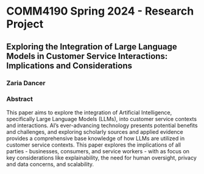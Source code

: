 # COMM4190 Spring 2024 - Research Project


## Exploring the Integration of Large Language Models in Customer Service Interactions: Implications and Considerations
### Zaria Dancer






### Abstract
This paper aims to explore the integration of Artificial Intelligence, specifically Large Language Models (LLMs), into customer service contexts and interactions. AI’s ever-advancing technology presents potential benefits and challenges, and exploring scholarly sources and applied evidence provides a comprehensive base knowledge of how LLMs are utilized in customer service contexts. This paper explores the implications of all parties - businesses, consumers, and service workers - with as focus on key considerations like explainability, the need for human oversight, privacy and data concerns, and scalability.